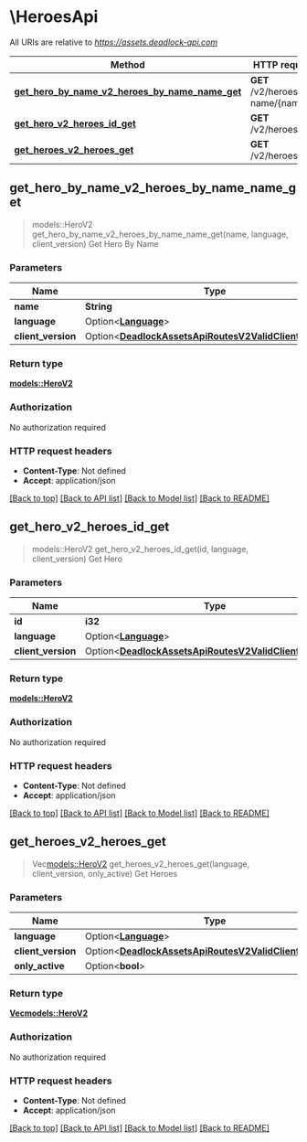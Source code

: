 # \HeroesApi

All URIs are relative to *https://assets.deadlock-api.com*

Method | HTTP request | Description
------------- | ------------- | -------------
[**get_hero_by_name_v2_heroes_by_name_name_get**](HeroesApi.md#get_hero_by_name_v2_heroes_by_name_name_get) | **GET** /v2/heroes/by-name/{name} | Get Hero By Name
[**get_hero_v2_heroes_id_get**](HeroesApi.md#get_hero_v2_heroes_id_get) | **GET** /v2/heroes/{id} | Get Hero
[**get_heroes_v2_heroes_get**](HeroesApi.md#get_heroes_v2_heroes_get) | **GET** /v2/heroes | Get Heroes



## get_hero_by_name_v2_heroes_by_name_name_get

> models::HeroV2 get_hero_by_name_v2_heroes_by_name_name_get(name, language, client_version)
Get Hero By Name

### Parameters


Name | Type | Description  | Required | Notes
------------- | ------------- | ------------- | ------------- | -------------
**name** | **String** |  | [required] |
**language** | Option<[**Language**](.md)> |  |  |
**client_version** | Option<[**DeadlockAssetsApiRoutesV2ValidClientVersions**](.md)> |  |  |

### Return type

[**models::HeroV2**](HeroV2.md)

### Authorization

No authorization required

### HTTP request headers

- **Content-Type**: Not defined
- **Accept**: application/json

[[Back to top]](#) [[Back to API list]](../README.md#documentation-for-api-endpoints) [[Back to Model list]](../README.md#documentation-for-models) [[Back to README]](../README.md)


## get_hero_v2_heroes_id_get

> models::HeroV2 get_hero_v2_heroes_id_get(id, language, client_version)
Get Hero

### Parameters


Name | Type | Description  | Required | Notes
------------- | ------------- | ------------- | ------------- | -------------
**id** | **i32** |  | [required] |
**language** | Option<[**Language**](.md)> |  |  |
**client_version** | Option<[**DeadlockAssetsApiRoutesV2ValidClientVersions**](.md)> |  |  |

### Return type

[**models::HeroV2**](HeroV2.md)

### Authorization

No authorization required

### HTTP request headers

- **Content-Type**: Not defined
- **Accept**: application/json

[[Back to top]](#) [[Back to API list]](../README.md#documentation-for-api-endpoints) [[Back to Model list]](../README.md#documentation-for-models) [[Back to README]](../README.md)


## get_heroes_v2_heroes_get

> Vec<models::HeroV2> get_heroes_v2_heroes_get(language, client_version, only_active)
Get Heroes

### Parameters


Name | Type | Description  | Required | Notes
------------- | ------------- | ------------- | ------------- | -------------
**language** | Option<[**Language**](.md)> |  |  |
**client_version** | Option<[**DeadlockAssetsApiRoutesV2ValidClientVersions**](.md)> |  |  |
**only_active** | Option<**bool**> |  |  |

### Return type

[**Vec<models::HeroV2>**](HeroV2.md)

### Authorization

No authorization required

### HTTP request headers

- **Content-Type**: Not defined
- **Accept**: application/json

[[Back to top]](#) [[Back to API list]](../README.md#documentation-for-api-endpoints) [[Back to Model list]](../README.md#documentation-for-models) [[Back to README]](../README.md)

